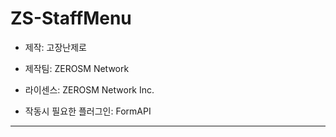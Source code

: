 # ZS-StaffMenu
- 제작: 고장난제로
- 제작팀: ZEROSM Network
- 라이센스: ZEROSM Network Inc.

- 작동시 필요한 플러그인: FormAPI

----------------------------

